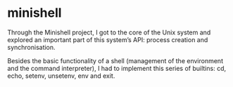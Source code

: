 # minishell

Through the Minishell project, I got to the core of the Unix system and explored an important part of
this system’s API: process creation and synchronisation.

Besides the basic functionality of a shell (management of the environment and the command
interpreter), I had to implement this series of builtins: cd, echo, setenv, unsetenv, env and exit.

